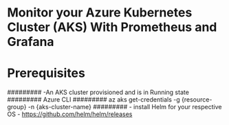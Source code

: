 # Monitor your Azure Kubernetes Cluster (AKS) With Prometheus and Grafana

# Prerequisites

######### -An AKS cluster provisioned and is in Running state
######### Azure CLI
######### az aks get-credentials -g {resource-group} -n {aks-cluster-name}
######### - install Helm for your respective OS - https://github.com/helm/helm/releases
